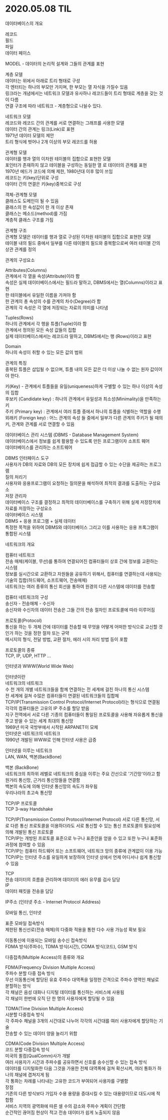 
# 2020.05.08 TIL

데이터베이스의 개요  

레코드  
필드  
파일  
데이터 페이스  

MODEL - 데이터의 논리적 설계와 그들의 관계를 표현  

계층 모델  
데이터는 위에서 아래로 트리 형태로 구성  
각 엔터티는 하나의 부모만 가지며, 한 부모는 열 자식을 가질수 있음  
링크라는 개념에서는 네트워크 모델과 유사하나 레코드들이 트리 형태로 계층을 갖는 것이 다름  
연결 구조에 따라 네트워크 - 계층형으로 나뉠수 있다.  

네트워크 모델  
레코드와 레코드 간의 관계를 서로 연결하는 그래프를 사용한 모델  
데이터 간의 관계는 링크(Link)로 표현  
1971년 데이터 모델의 제안  
트리 형식에 벗어나 2개 이상의 부모 레코드를 허용  

관계형 모델  
데이터를 행과 열의 이차원 테이블의 집합으로 표현한 모델  
포인터가 존재하지 않고 테이블을 구성하는  동일한 열 로 데이터의 관계를 표현  
1970년 에드가 코드에 의해 제한, 1980년대 이후 많이 쓰임  
레코드는 키(key)단위로 구성  
데이터 간의 연결은 키(key)중복으로 구성  

객체-관계형 모델  
클래스도 도메인이 될 수 있음  
클래스의 한 속성값이 한 개 이상 존재  
클래스는 메소드(method)를 가짐  
계층적 클래스 구조를 가짐  

관계형 구조  
관계형 모델은 데이터를 행과 열로 구성된 이차원 테이블의 집합으로 표현한 모델  
테이블 내의 필드 중에서 일부를 다른 테이블의 필드와 중복함으로써 여러 테이블 간의 상관 관계를 정의  

관계의 구성요소  

Attributes(Columns)  
관계에서 각 열을 속성(Attribute)이라 함  
속성은 실제 데이터베이스에서는 필드라 말하고, DBMS에서는 열(Columns)이라고 표현  
한 테이블에서 유일한 이름을 가져야 함  
한 관계의 총 속성의 수를 관계의 차수(Degree)라 함  
관계의 각 속성은 각 열에 저장되는 자료의 의미를 나타냄  

Tuples(Rows)  
하나의 관계에서 각 행을 튜플(Tuple)이라 함  
관계에서 정의된 모든 속성 값들의 집합  
실제 데이터베이스에서는 레코드라 말하고, DBMS에서는 행 (Rows)이라고 표현  

Domain   
하나의 속성이 취할 수 있는 모든 값의 범위  

관계의 특징  
중복된 튜플은 삽입될 수 없으며, 튜플 내의 모든 값은 더 이상 나눌 수 없는 원자 값이어야 한다.  

키(Key) - 관계에서 튜플들을 유일(uniqueness)하게 구별할 수 있는 하나 이상의 속성의 집합  
후보키 (Candidate key) : 하나의 관계에서 유일성과 최소성(Minimality)을 만족하는 키  
주키 (Primary key) : 관계에서 여러 튜플 중에서 하나의 튜플을 식별하는 역할을 수행  
외래키 (Foreign key) : 어느 관계의 속성 들 중에서 일부가 다른 관계의 주키가 될 때의 키, 관계와 관계를 서로 연결할 수 있음  


데이터베이스 관리 시스템 (DBMS - Database Management System)  
데이터베이스에서 정보를 쉽게 활용할 수 있도록 만든 프로그램이자 소프트 웨어  
데이터베이스를 관리하는 소프트웨어  

DBMS 인터페이스 도구  
사용자가 DB의 자료와 DB의 모든 장치에 쉽게 접급할 수 있는 수단을 제공하는 프로그램  
질의 처리기  
사용자와 응용프로그램이 요청하는 질의문을 해석하여 최적의 결과를 도출하는 구성요소  
저장 관리자  
데이터베이스 구조를 결정하고 최적의 데이터베이스를 구축하기 위해 실제 저장장치에 자료를 저장하는 구성요소  
데이터베이스 시스템  
DBMS + 응용 프로그램 + 실제 데이터  
특정한 목적을 위하여 DBMS와 데이터베이스 그리고 이를 사용하는 응용 프록그램이 통합된 시스템  

네트워크의 개요  

컴퓨터 네트워크  
전송 매체(케이블, 무선)를 통하여 연결되어진 컴퓨터들이 상호 간에 정보를 교환하는 시스템  
정보를 실시간으로 교환하고 자원들을 공유하기 위해서, 컴퓨터를 연결하는데 사용되는 기술의 집합(하드웨어, 소프트웨어, 전송매체)  
네트워크는 여러 종류의 통신 회선을 통하여 원경의 다른 시스템에 데이터를 전송함  

컴퓨터 네트워크의 구성  
송신자 - 전송매체 - 수신자  
송신자와 수신자의 데이터 전송은 그들 간의 전송 절차인 프로토콜에 따라 이루어짐  

프로토콜(Protocol)  
통신을 하는 두 개체 간에 데이터를 전송할 때 무엇을 어떻게 어떠한 방식으로 교신할 것인가 하는 것을 정한 절차 또는 규약  
메시지의 형식, 전달 방법, 교환 절차, 에러 시의 처리 방법 등이 포함  

프로토콜의 종류  
TCP, IP, UDP, HTTP ...

인터넷과 WWW(World Wide Web)

인터넷이란  
네트워크의 네트워크  
수 천 개의 개별 네트워크들을 함께 연결하는 전 세계에 걸친 하나의 통신 시스템    
전 세계에 걸쳐 수많은 컴퓨터들이 연결된 네트워크들의 집합체  
TCP/IP(Transmission Control Protocol/Internet Protocol)라는 형식으로 연결됨  
각각의 컴퓨터들은 고유의 IP 주소를 할당 받음    
지구 전역에서 서로 다른 기종의 컴퓨터들이 통일된 프로토콜을 사용해 자유롭게 통신을 주고 받을 수 있는 세계 최대의 통신망  
1969년 미국 국방부에서 시작된 ARPANET이 모체  
인터넷은 네트워크의 네트워크  
1990년 개발된 WWW로 인해 인터넷 사용은 급증  

인터넷을 이루는 네트워크  
LAN, WAN, 백본(BackBone)

백본 (BackBone)  
네트워크의 최하위 레벨로 네트워크의 중심을 이루는 주요 간선으로 '기간망'이라고 함  
원거리 통신망, 근거리 통신망들을 연결함  
백본의 속도에 의해 인터넷 통신망의 속도가 좌우됨  
우리나라의 초고속 통신망  

TCP/IP 프로토콜  
TCP 3-way Handshake  

TCP/IP(Transmission Control Protocol/Internet Protocol)
서로 다른 통신망, 서로 다른 통신 프로토콜을 이용하더라도 서로 통신할 수 있는 통신 프로토콜의 필요성에 의해 개발된 통신 프로토콜  
TCP/IP는 개방된 프로토콜 표준으로 누구나 표준안을 얻을 수 있고 또한 누구나 표준화 과정에 참여할 수 있음    
TCP/IP는 컴퓨터 하드웨어 또는 소프트웨어, 네트워크 망의 종류에 관계없이 이용 가능  
TCP/IP는 인터넷 주소를 유일하게 보장하여 인터넷 상에서 언제 어디서나 쉽게 통신할 수 있음  

TCP  
전송 데이터의 흐름을 관리하며 데이터의 에러 유무를 검사 담당  
IP  
데이터 패킷을 전송을 담당  

IP주소 (인터넷 주소 - Internet Protocol Address)

모바일 통신, 인터넷  

표준 모바일 접속방식  
제한된 통신선로(전송 매체)의 다중화 적용을 통한 다수 사용 가능성 확보 필요  

이동통신에 이용되는 모바일 송수신 접속방식  
FDMA 방식(주파수), TDMA 방식(시간), CDMA 방식(코드), GSM 방식  

다중접촉(Multiple Access)의 종류와 개요  

FDMA(Frequency Division Multiple Access)  
주파수 분할 다중 접속 방식  
무선 이동통신에 할당된 유효 주파수 대역폭을 일정한 간격으로 주파수 영역인 채널로 분할하는 방식  
각 채널은 음성 대화나 디지털 데이터를 통신하는 서비스에 사용됨  
각 채널이 한번에 오직 단 한 명의 사용자에게 할당될 수 있음  

TDMA(Time Division Multiple Access)  
시분할 다중접속 방식  
각 주파수 채널을 3개의 시간대로 나누어 각각의 시간대를 여러 사용자에게 할당하는 기술  
전송할 수 있는 데이터 양을 늘리기 위함  

CDMA(Code Division Multiple Access)  
코드 분할 다중접속 방식  
미국의 퀼컴(QualComm)사가 개발  
여러 사용자가 시간과 주파수를 공유하면서 신호를 송수신할 수 있는 접속 방식  
데이터를 디지털화한 다음 그것을 가용한 전체 대역폭에 걸쳐 확산시켜, 여러 통화가 하나의 채널에 겹쳐지게 됨  
각 통화는 차례를 나타내는 고유한 코드가 부여되어 사용자를 구별함  
장점  
기존의 다른 방식보다 가입자 수용 용량을 증대시킬 수 있는 대용량이므로 대도시에 적합함  
서비스 지역의 광역화에 따른 셀 수의 감소와 주파수 계획이 간단함  
순간적인 끊어짐 현상이 적고 전송 데이터가 쉽게 노출되지 않음  
